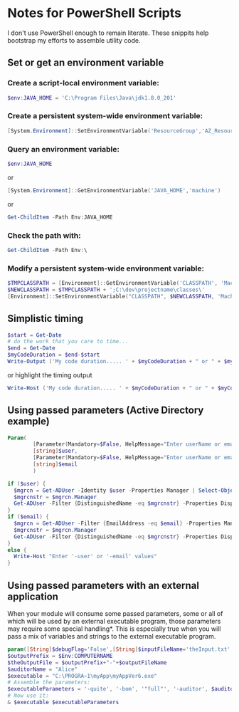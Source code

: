 # Notes for PowerShell Scripts

I don't use PowerShell enough to remain literate.  These snippits help bootstrap my efforts to assemble utility code.  




## Set or get an environment variable  

### Create a script-local environment variable:  
```powershell
$env:JAVA_HOME = 'C:\Program Files\Java\jdk1.8.0_201'  
```

### Create a persistent system-wide environment variable:  
```powershell
[System.Environment]::SetEnvironmentVariable('ResourceGroup','AZ_Resource_Group')
```

### Query an environment variable:  
```powershell
$env:JAVA_HOME  
```
or  
```powershell
[System.Environment]::GetEnvironmentVariable('JAVA_HOME','machine')  
```
or
```powershell
Get-ChildItem -Path Env:JAVA_HOME  
```

### Check the path with:  
```powershell
Get-ChildItem -Path Env:\  
```

### Modify a persistent system-wide environment variable:  
```powershell
$TMPCLASSPATH = [Environment]::GetEnvironmentVariable('CLASSPATH', 'Machine')  
$NEWCLASSPATH = $TMPCLASSPATH + ';C:\dev\projectname\classes\'  
[Environment]::SetEnvironmentVariable("CLASSPATH", $NEWCLASSPATH, 'Machine')  
```

## Simplistic timing  
```powershell
$start = Get-Date  
# do the work that you care to time...  
$end = Get-Date  
$myCodeDuration = $end-$start  
Write-Output ('My code duration..... ' + $myCodeDuration + " or " + $myCodeDuration.TotalSeconds)  
```
or highlight the timing output
```powershell
Write-Host ('My code duration..... ' + $myCodeDuration + " or " + $myCodeDuration.TotalSeconds) -foregroundcolor DarkBlue -backgroundcolor Yellow  
```

## Using passed parameters (Active Directory example)  
```powershell
Param(
        [Parameter(Mandatory=$False, HelpMessage="Enter userName or emailAddress values")]
        [string]$user,
        [Parameter(Mandatory=$False, HelpMessage="Enter userName or emailAddress values")]
        [string]$email
        )

if ($user) {
  $mgrcn = Get-ADUser -Identity $user -Properties Manager | Select-Object -Property Manager
  $mgrcnstr = $mgrcn.Manager
  Get-ADUser -Filter {DistinguishedName -eq $mgrcnstr} -Properties DisplayName,UserPrincipalName,whenCreated,CanonicalName,City,LastLogonDate,mobile,MobilePhone,EmailAddress
}
if ($email) {
  $mgrcn = Get-ADUser -Filter {EmailAddress -eq $email} -Properties Manager | Select-Object -Property Manager
  $mgrcnstr = $mgrcn.Manager
  Get-ADUser -Filter {DistinguishedName -eq $mgrcnstr} -Properties DisplayName,UserPrincipalName,whenCreated,CanonicalName,City,LastLogonDate,mobile,MobilePhone,EmailAddress
}
else {
  Write-Host "Enter '-user' or '-email' values"
}
```
  
## Using passed parameters with an external application  
When your module will consume some passed parameters, some or all of which will be used by an external executable program, those parameters may require some special handling*.  This is especially true when you will pass a mix of variables and strings to the external executable program.  
```powershell
param([String]$debugFlag='False',[String]$inputFileName='theInput.txt',[String]$outputFileName='theOutput.txt')  
$outputPrefix = $Env:COMPUTERNAME  
$theOutputFile = $outputPrefix+"-"+$outputFileName  
$auditorName = "Alice"  
$executable = "C:\PROGRA~1\myApp\myAppVer6.exe"  
# Assemble the parameters:  
$executableParameters = '-quite', '-bom', '"full"', '-auditor', $auditorName, '-debug', $debugFlag, '-inFile', $inputFileName, '-reportName', $theOutputFile  
# Now use it:  
& $executable $executableParameters  
```
